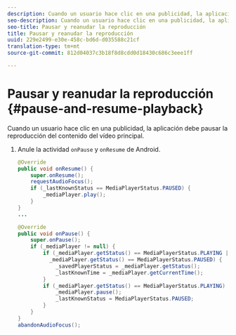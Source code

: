 ```yaml
---
description: Cuando un usuario hace clic en una publicidad, la aplicación debe pausar la reproducción del contenido del vídeo principal.
seo-description: Cuando un usuario hace clic en una publicidad, la aplicación debe pausar la reproducción del contenido del vídeo principal.
seo-title: Pausar y reanudar la reproducción
title: Pausar y reanudar la reproducción
uuid: 229e2499-e30e-458c-bd6d-d035588c21cf
translation-type: tm+mt
source-git-commit: 812d04037c3b18f8d8cdd0d18430c686c3eee1ff

---
```



# Pausar y reanudar la reproducción {#pause-and-resume-playback}

Cuando un usuario hace clic en una publicidad, la aplicación debe pausar la reproducción del contenido del vídeo principal.

1. Anule la actividad `onPause` y `onResume` de Android.

   ```java
   @Override 
   public void onResume() { 
       super.onResume(); 
       requestAudioFocus(); 
       if (_lastKnownStatus == MediaPlayerStatus.PAUSED) { 
           _mediaPlayer.play(); 
       } 
   } 
   ... 
   
   @Override 
   public void onPause() { 
       super.onPause(); 
       if (_mediaPlayer != null) { 
           if (_mediaPlayer.getStatus() == MediaPlayerStatus.PLAYING || 
             _mediaPlayer.getStatus() == MediaPlayerStatus.PAUSED) { 
               _savedPlayerStatus = _mediaPlayer.getStatus(); 
               _lastKnownTime = _mediaPlayer.getCurrentTime(); 
           } 
           if (_mediaPlayer.getStatus() == MediaPlayerStatus.PLAYING) { 
               _mediaPlayer.pause(); 
               _lastKnownStatus = MediaPlayerStatus.PAUSED; 
           } 
       } 
   } 
   abandonAudioFocus(); 
   ```

